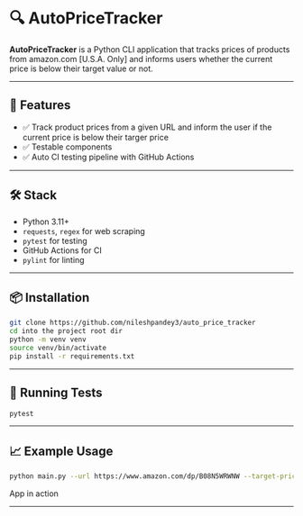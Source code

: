 # 🔍 AutoPriceTracker

**AutoPriceTracker** is a Python CLI application that tracks prices of products from amazon.com [U.S.A. Only] and informs users whether the current price is below their target value or not.

---

## 🚀 Features

- ✅ Track product prices from a given URL and inform the user if the current price is below their targer price
- ✅ Testable components
- ✅ Auto CI testing pipeline with GitHub Actions

---

## 🛠️ Stack

- Python 3.11+
- `requests`, `regex` for web scraping
- `pytest` for testing
- GitHub Actions for CI
- `pylint` for linting 

---

## 📦 Installation

```bash
git clone https://github.com/nileshpandey3/auto_price_tracker
cd into the project root dir
python -m venv venv
source venv/bin/activate 
pip install -r requirements.txt
```

---

## 🧪 Running Tests

```bash
pytest
```

---

## 📈 Example Usage

```bash
python main.py --url https://www.amazon.com/dp/B08N5WRWNW --target-price 200
```
App in action 



---
